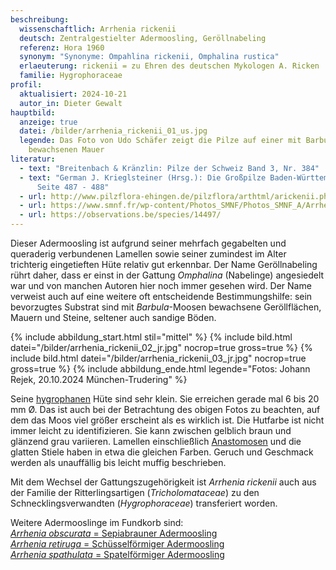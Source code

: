 ```yaml
---
beschreibung:
  wissenschaftlich: Arrhenia rickenii
  deutsch: Zentralgestielter Adermoosling, Geröllnabeling
  referenz: Hora 1960
  synonym: "Synonyme: Ompahlina rickenii, Omphalina rustica"
  erlaeuterung: rickenii = zu Ehren des deutschen Mykologen A. Ricken
  familie: Hygrophoraceae
profil:
  aktualisiert: 2024-10-21
  autor_in: Dieter Gewalt
hauptbild:
  anzeige: true
  datei: /bilder/arrhenia_rickenii_01_us.jpg
  legende: Das Foto von Udo Schäfer zeigt die Pilze auf einer mit Barbula-Moos
    bewachsenen Mauer
literatur:
  - text: "Breitenbach & Kränzlin: Pilze der Schweiz Band 3, Nr. 384"
  - text: "German J. Krieglsteiner (Hrsg.): Die Großpilze Baden-Württembergs Band 3,
      Seite 487 - 488"
  - url: http://www.pilzflora-ehingen.de/pilzflora/arthtml/arickenii.php
  - url: https://www.smnf.fr/wp-content/Photos_SMNF/Photos_SMNF_A/Arrhenia_rickenii.htm
  - url: https://observations.be/species/14497/
---
```

Dieser Adermoosling ist aufgrund seiner mehrfach gegabelten und queraderig verbundenen Lamellen sowie seiner zumindest im Alter trichterig eingetieften Hüte relativ gut erkennbar. Der Name Geröllnabeling rührt daher, dass er einst in der Gattung *Omphalina* (Nabelinge) angesiedelt war und von manchen Autoren hier noch immer gesehen wird. Der Name verweist auch auf eine weitere oft entscheidende Bestimmungshilfe: sein bevorzugtes Substrat sind mit *Barbula*-Moosen bewachsene  Geröllflächen, Mauern und Steine, seltener auch sandige Böden.

{% include abbildung_start.html stil="mittel" %}
{% include bild.html datei="/bilder/arrhenia_rickenii_02_jr.jpg" nocrop=true gross=true %}
{% include bild.html datei="/bilder/arrhenia_rickenii_03_jr.jpg" nocrop=true gross=true %}
{% include abbildung_ende.html legende="Fotos: Johann Rejek, 20.10.2024 München-Trudering" %}

Seine [hygrophanen](hygrophan "Glossar") Hüte sind sehr klein. Sie erreichen gerade mal 6 bis 20 mm Ø. Das ist auch bei der Betrachtung des obigen Fotos zu beachten, auf dem das Moos viel größer erscheint als es wirklich ist. Die Hutfarbe ist nicht immer leicht zu identifizieren. Sie kann zwischen gelblich braun und glänzend grau variieren. Lamellen einschließlich [Anastomosen](Anastomosen "Glossar") und die glatten Stiele haben in etwa die gleichen Farben. Geruch und Geschmack werden als unauffällig bis leicht muffig beschrieben.

Mit dem Wechsel der Gattungszugehörigkeit ist *Arrhenia rickenii* auch aus der Familie der Ritterlingsartigen (*Tricholomataceae*) zu den Schnecklingsverwandten (*Hygrophoraceae*) transferiert worden.

Weitere Adermooslinge im Fundkorb sind:\
[*Arrhenia obscurata* = Sepiabrauner Adermoosling](/pilze/arrhenia-obscurata-sepiabrauner-adermoosling)\
[*Arrhenia retiruga* = Schüsselförmiger Adermoosling](/pilze/arrhenia-retiruga-schüsselförmiger-adermoosling)\
[*Arrhenia spathulata* = Spatelförmiger Adermoosling](/pilze/arrhenia-spathulata-spatelförmiger-adermoosling)